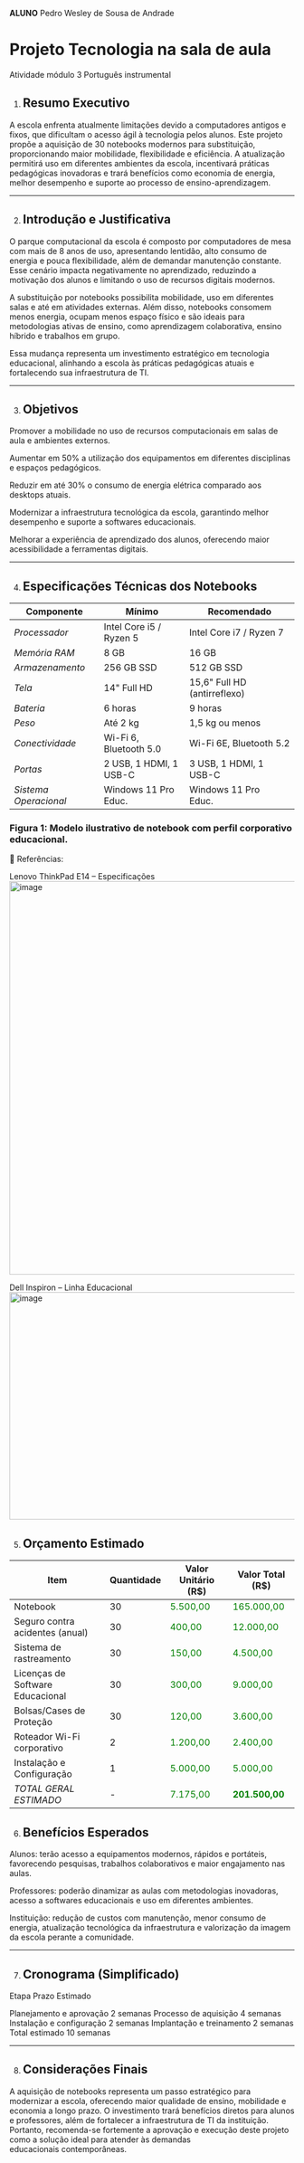**ALUNO** Pedro Wesley de Sousa de Andrade

# Projeto Tecnologia na sala de aula
  
Atividade módulo 3 Português instrumental

1. ## Resumo Executivo

A escola enfrenta atualmente limitações devido a computadores antigos e fixos, que dificultam o acesso ágil à tecnologia pelos alunos. Este projeto propõe a aquisição de 30 notebooks modernos para substituição, proporcionando maior mobilidade, flexibilidade e eficiência. A atualização permitirá uso em diferentes ambientes da escola, incentivará práticas pedagógicas inovadoras e trará benefícios como economia de energia, melhor desempenho e suporte ao processo de ensino-aprendizagem.


---

2. ## Introdução e Justificativa

O parque computacional da escola é composto por computadores de mesa com mais de 8 anos de uso, apresentando lentidão, alto consumo de energia e pouca flexibilidade, além de demandar manutenção constante. Esse cenário impacta negativamente no aprendizado, reduzindo a motivação dos alunos e limitando o uso de recursos digitais modernos.

A substituição por notebooks possibilita mobilidade, uso em diferentes salas e até em atividades externas. Além disso, notebooks consomem menos energia, ocupam menos espaço físico e são ideais para metodologias ativas de ensino, como aprendizagem colaborativa, ensino híbrido e trabalhos em grupo.

Essa mudança representa um investimento estratégico em tecnologia educacional, alinhando a escola às práticas pedagógicas atuais e fortalecendo sua infraestrutura de TI.


---

3. ## Objetivos

Promover a mobilidade no uso de recursos computacionais em salas de aula e ambientes externos.

Aumentar em 50% a utilização dos equipamentos em diferentes disciplinas e espaços pedagógicos.

Reduzir em até 30% o consumo de energia elétrica comparado aos desktops atuais.

Modernizar a infraestrutura tecnológica da escola, garantindo melhor desempenho e suporte a softwares educacionais.

Melhorar a experiência de aprendizado dos alunos, oferecendo maior acessibilidade a ferramentas digitais.



---

4. ## Especificações Técnicas dos Notebooks

| Componente     | Mínimo                         | Recomendado                        |
|----------------|--------------------------------|------------------------------------|
| *Processador* | Intel Core i5 / Ryzen 5        | Intel Core i7 / Ryzen 7            |
| *Memória RAM* | 8 GB                           | 16 GB                              |
| *Armazenamento* | 256 GB SSD                   | 512 GB SSD                         |
| *Tela*        | 14" Full HD                   | 15,6" Full HD (antirreflexo)       |
| *Bateria*     | 6 horas                        | 9 horas                            |
| *Peso*        | Até 2 kg                       | 1,5 kg ou menos                    |
| *Conectividade* | Wi-Fi 6, Bluetooth 5.0       | Wi-Fi 6E, Bluetooth 5.2            |
| *Portas*      | 2 USB, 1 HDMI, 1 USB-C         | 3 USB, 1 HDMI, 1 USB-C             |
| *Sistema Operacional* | Windows 11 Pro Educ.  | Windows 11 Pro Educ.               |
### Figura 1: Modelo ilustrativo de notebook com perfil corporativo educacional.

🔗 Referências:

Lenovo ThinkPad E14 – Especificações
<img width="798" height="696" alt="image" src="https://github.com/user-attachments/assets/084c6ee3-a87d-4fa4-9cf8-db312371d644" />


Dell Inspiron – Linha Educacional
<img width="606" height="402" alt="image" src="https://github.com/user-attachments/assets/433d2c4c-852c-4c11-9e7b-4538faf27f65" />



5. ## Orçamento Estimado

| Item                           | Quantidade | Valor Unitário (R$)                           | Valor Total (R$)                              |
|--------------------------------|------------|-----------------------------------------------|-----------------------------------------------|
| Notebook                       | 30         | <span style="color:green">5.500,00</span>     | <span style="color:green">165.000,00</span>   |
| Seguro contra acidentes (anual)| 30         | <span style="color:green">400,00</span>       | <span style="color:green">12.000,00</span>    |
| Sistema de rastreamento        | 30         | <span style="color:green">150,00</span>       | <span style="color:green">4.500,00</span>     |
| Licenças de Software Educacional | 30       | <span style="color:green">300,00</span>       | <span style="color:green">9.000,00</span>     |
| Bolsas/Cases de Proteção       | 30         | <span style="color:green">120,00</span>       | <span style="color:green">3.600,00</span>     |
| Roteador Wi-Fi corporativo     | 2          | <span style="color:green">1.200,00</span>     | <span style="color:green">2.400,00</span>     |
| Instalação e Configuração      | 1          | <span style="color:green">5.000,00</span>     | <span style="color:green">5.000,00</span>     |
| *TOTAL GERAL ESTIMADO*       | -          |  <span style="color:green">7.175,00</span>| <span style="color:green"><b>201.500,00</b></span> |

6. ## Benefícios Esperados

Alunos: terão acesso a equipamentos modernos, rápidos e portáteis, favorecendo pesquisas, trabalhos colaborativos e maior engajamento nas aulas.

Professores: poderão dinamizar as aulas com metodologias inovadoras, acesso a softwares educacionais e uso em diferentes ambientes.

Instituição: redução de custos com manutenção, menor consumo de energia, atualização tecnológica da infraestrutura e valorização da imagem da escola perante a comunidade.



---

7. ## Cronograma (Simplificado)

Etapa	Prazo Estimado

Planejamento e aprovação	2 semanas
Processo de aquisição	4 semanas
Instalação e configuração	2 semanas
Implantação e treinamento	2 semanas
Total estimado	10 semanas



---

8. ## Considerações Finais

A aquisição de notebooks representa um passo estratégico para modernizar a escola, oferecendo maior qualidade de ensino, mobilidade e economia a longo prazo. O investimento trará benefícios diretos para alunos e professores, além de fortalecer a infraestrutura de TI da instituição. Portanto, recomenda-se fortemente a aprovação e execução deste projeto como a solução ideal para atender às demandas educacionais contemporâneas.
